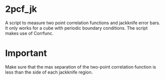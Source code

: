 # 2pcf_jk
A script to measure two point correlation functions and jackknife error bars. It only works for a cube with periodic boundary conditions. The script makes use of Corrfunc.

# Important
Make sure that the max separation of the two-point correlation function is less than the side of each jackknife region.
